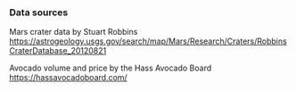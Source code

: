 ### Data sources
Mars crater data by Stuart Robbins
https://astrogeology.usgs.gov/search/map/Mars/Research/Craters/RobbinsCraterDatabase_20120821

Avocado volume and price by the Hass Avocado Board
https://hassavocadoboard.com/